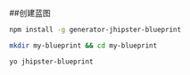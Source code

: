 
##创建蓝图

```bash
npm install -g generator-jhipster-blueprint

mkdir my-blueprint && cd my-blueprint

yo jhipster-blueprint
```
